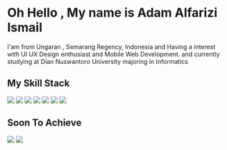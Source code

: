 # Oh Hello , My name is Adam Alfarizi Ismail

I'am from Ungaran , Semarang Regency, Indonesia and Having a interest with UI UX Design enthusiast and Mobile Web Development.
and currently studying at Dian Nuswantoro University majoring in Informatics

## My Skill Stack
<img src="https://img.shields.io/badge/android%20-%3DDC84.svg?&style=for-the-badge&logo=android&logoColor=white"/> <img src="https://img.shields.io/badge/android_kotlin-7F52FF?style=for-the-badge&logo=kotlin&logoColor=white"/> <img src="https://img.shields.io/badge/android_flutter-02569B?style=for-the-badge&logo=flutter&logoColor=white"/> <img src="https://img.shields.io/badge/reactJs-61DAFB?style=for-the-badge&logo=react&logoColor=white"/> <img src="https://img.shields.io/badge/laravel-FF2D20?style=for-the-badge&logo=laravel&logoColor=white"/> <img src="https://img.shields.io/badge/php-777BB4?style=for-the-badge&logo=php&logoColor=white"/> <img src="https://img.shields.io/badge/javascript-F7DF1E?style=for-the-badge&logo=javascript&logoColor=white"/> 

## Soon To Achieve
<img src="https://img.shields.io/badge/android_react_native-61DAFB?style=for-the-badge&logo=android&logoColor=white"/> <img src="https://img.shields.io/badge/golang-00ADD8?style=for-the-badge&logo=go&logoColor=white"/> 
